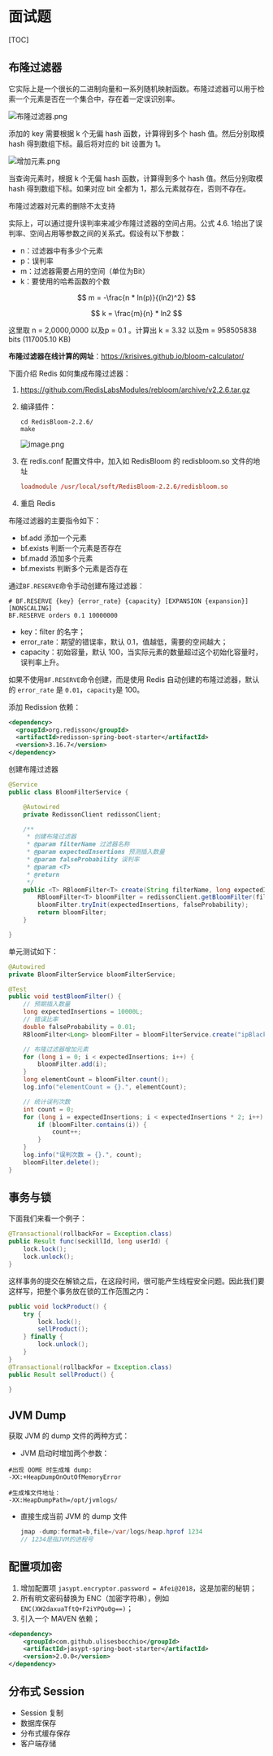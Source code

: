 # 面试题

[TOC]

## 布隆过滤器

它实际上是一个很长的二进制向量和一系列随机映射函数。布隆过滤器可以用于检索一个元素是否在一个集合中，存在着一定误识别率。

![布隆过滤器.png](./assets/9ebde5c11ad69447314c216acf188fc8.png)

添加的 key 需要根据 k 个无偏 hash 函数，计算得到多个 hash 值。然后分别取模 hash 得到数组下标。最后将对应的 bit 设置为 1。

![增加元素.png](./assets/a3e7d217ecb825e94bdc577a467eb29d.png)

当查询元素时，根据 k 个无偏 hash 函数，计算得到多个 hash 值。然后分别取模 hash 得到数组下标。如果对应 bit 全都为 1，那么元素就存在，否则不存在。

布隆过滤器对元素的删除不太支持

实际上，可以通过提升误判率来减少布隆过滤器的空间占用。公式 4.6. 1给出了误判率、空间占用等参数之间的关系式。假设有以下参数：

- n：过滤器中有多少个元素
- p：误判率
- m：过滤器需要占用的空间（单位为Bit）
- k：要使用的哈希函数的个数

$$
m = -\frac{n * ln(p)}{(ln2)^2}
$$

$$
k = \frac{m}{n} * ln2
$$

这里取 n = 2,0000,0000 以及p = 0.1 。计算出 k = 3.32 以及m = 958505838 bits (117005.10 KB)

**布隆过滤器在线计算的网址**：https://krisives.github.io/bloom-calculator/



下面介绍 Redis 如何集成布隆过滤器：

1. https://github.com/RedisLabsModules/rebloom/archive/v2.2.6.tar.gz

2. 编译插件：

   ~~~shell
   cd RedisBloom-2.2.6/
   make
   ~~~

   ![image.png](./assets/f11054f4f831b629a46b3d4e727b4c6d.png)

3. 在 redis.conf 配置文件中，加入如 RedisBloom 的 redisbloom.so 文件的地址

   ~~~conf
   loadmodule /usr/local/soft/RedisBloom-2.2.6/redisbloom.so
   ~~~

4. 重启 Redis 





布隆过滤器的主要指令如下：

- bf.add 添加一个元素
- bf.exists 判断一个元素是否存在
- bf.madd 添加多个元素
- bf.mexists 判断多个元素是否存在

通过`BF.RESERVE`命令手动创建布隆过滤器：

~~~shell
# BF.RESERVE {key} {error_rate} {capacity} [EXPANSION {expansion}] [NONSCALING]
BF.RESERVE orders 0.1 10000000
~~~

- key：filter 的名字；
- error_rate：期望的错误率，默认 0.1，值越低，需要的空间越大；
- capacity：初始容量，默认 100，当实际元素的数量超过这个初始化容量时，误判率上升。

如果不使用`BF.RESERVE`命令创建，而是使用 Redis 自动创建的布隆过滤器，默认的 `error_rate` 是 `0.01`，`capacity`是 100。



添加 Redission 依赖：

```xml
<dependency>
  <groupId>org.redisson</groupId>
  <artifactId>redisson-spring-boot-starter</artifactId>
  <version>3.16.7</version>
</dependency>
```

创建布隆过滤器

```java
@Service
public class BloomFilterService {

    @Autowired
    private RedissonClient redissonClient;

    /**
     * 创建布隆过滤器
     * @param filterName 过滤器名称
     * @param expectedInsertions 预测插入数量
     * @param falseProbability 误判率
     * @param <T>
     * @return
     */
    public <T> RBloomFilter<T> create(String filterName, long expectedInsertions, double falseProbability) {
        RBloomFilter<T> bloomFilter = redissonClient.getBloomFilter(filterName);
        bloomFilter.tryInit(expectedInsertions, falseProbability);
        return bloomFilter;
    }

}
```

单元测试如下：

```java
@Autowired
private BloomFilterService bloomFilterService;

@Test
public void testBloomFilter() {
    // 预期插入数量
    long expectedInsertions = 10000L;
    // 错误比率
    double falseProbability = 0.01;
    RBloomFilter<Long> bloomFilter = bloomFilterService.create("ipBlackList", expectedInsertions, falseProbability);

    // 布隆过滤器增加元素
    for (long i = 0; i < expectedInsertions; i++) {
        bloomFilter.add(i);
    }
    long elementCount = bloomFilter.count();
    log.info("elementCount = {}.", elementCount);

    // 统计误判次数
    int count = 0;
    for (long i = expectedInsertions; i < expectedInsertions * 2; i++) {
        if (bloomFilter.contains(i)) {
            count++;
        }
    }
    log.info("误判次数 = {}.", count);
    bloomFilter.delete();
}
```



## 事务与锁

下面我们来看一个例子：

~~~java
@Transactional(rollbackFor = Exception.class)
public Result func(seckillId, long userId) {
    lock.lock();
    lock.unlock();
}
~~~

这样事务的提交在解锁之后，在这段时间，很可能产生线程安全问题。因此我们要这样写，把整个事务放在锁的工作范围之内：

~~~java
public void lockProduct() {
    try {
        lock.lock();
        sellProduct();
    } finally {
        lock.unlock();
    }
}
@Transactional(rollbackFor = Exception.class)
public Result sellProduct() {
    
}
~~~



## JVM Dump

获取 JVM 的 dump 文件的两种方式：

-  JVM 启动时增加两个参数：

  ~~~shell
  #出现 OOME 时生成堆 dump: 
  -XX:+HeapDumpOnOutOfMemoryError
  
  #生成堆文件地址：
  -XX:HeapDumpPath=/opt/jvmlogs/
  ~~~

- 直接生成当前 JVM 的 dump 文件

  ~~~java
  jmap -dump:format=b,file=/var/logs/heap.hprof 1234
  // 1234是指JVM的进程号
  ~~~

## 配置项加密

1. 增加配置项 `jasypt.encryptor.password = Afei@2018`，这是加密的秘钥；
2. 所有明文密码替换为 ENC（加密字符串），例如 `ENC(XW2daxuaTftQ+F2iYPQu0g==)`；
3. 引入一个 MAVEN 依赖；

~~~xml
<dependency>
    <groupId>com.github.ulisesbocchio</groupId>
    <artifactId>jasypt-spring-boot-starter</artifactId>
    <version>2.0.0</version>
</dependency>
~~~

## 分布式 Session

- Session 复制
- 数据库保存
- 分布式缓存保存
- 客户端存储

